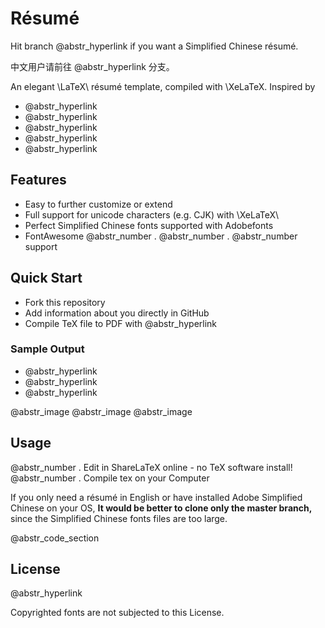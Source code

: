 # Résumé

Hit branch @abstr_hyperlink if you want a Simplified Chinese résumé.

中文用户请前往 @abstr_hyperlink 分支。

An elegant \LaTeX\ résumé template, compiled with \XeLaTeX. Inspired by 

  * @abstr_hyperlink 
  * @abstr_hyperlink 
  * @abstr_hyperlink 
  * @abstr_hyperlink 
  * @abstr_hyperlink 



## Features

  * Easy to further customize or extend
  * Full support for unicode characters (e.g. CJK) with \XeLaTeX\
  * Perfect Simplified Chinese fonts supported with Adobefonts
  * FontAwesome @abstr_number . @abstr_number . @abstr_number support



## Quick Start

  * Fork this repository
  * Add information about you directly in GitHub
  * Compile TeX file to PDF with @abstr_hyperlink 



### Sample Output

  * @abstr_hyperlink 
  * @abstr_hyperlink 
  * @abstr_hyperlink 



@abstr_image @abstr_image @abstr_image 

## Usage

@abstr_number . Edit in ShareLaTeX online - no TeX software install! @abstr_number . Compile tex on your Computer

If you only need a résumé in English or have installed Adobe Simplified Chinese on your OS, **It would be better to clone only the master branch,** since the Simplified Chinese fonts files are too large.

@abstr_code_section 

## License

@abstr_hyperlink 

Copyrighted fonts are not subjected to this License.
